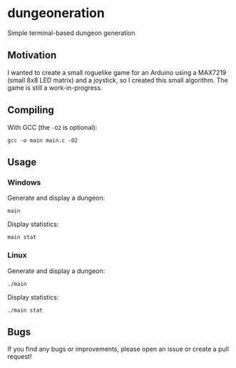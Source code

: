 # dungeoneration
Simple terminal-based dungeon generation

## Motivation
I wanted to create a small roguelike game for an Arduino using a MAX7219 (small 8x8 LED matrix) and a joystick, so I created this small algorithm. The game is still a work-in-progress.

## Compiling
With GCC (the `-O2` is optional):
```
gcc -o main main.c -O2
```

## Usage

### Windows
Generate and display a dungeon:
```
main
```
Display statistics:
```
main stat
```

### Linux
Generate and display a dungeon:
```
./main
```
Display statistics:
```
./main stat
```

## Bugs
If you find any bugs or improvements, please open an issue or create a pull request!

